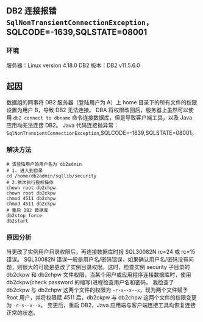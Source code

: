 ## DB2 连接报错 `SqlNonTransientConnectionException`，SQLCODE=-1639,SQLSTATE=08001

### 环境
服务器：Linux version 4.18.0
DB2 版本：DB2 v11.5.6.0

## 起因

数据组的同事将 DB2 服务器（登陆用户为 A）上 home 目录下的所有文件的权限设置为用户 B，导致 DB2 无法连接。
DBA 将权限改回后，服务器上虽然可以使用 `db2 connect to dbname` 命令连接数据库，但是导致客户端工具，以及 Java 应用均无法连接 DB2。
Java 代码连接抛异常：`SqlNonTransientConnectionException`,SQLCODE=-1639,SQLSTATE=08001。

### 解决方法
```shell script
# 该登陆用户的用户名为 db2admin
# 1. 进入到目录
cd /home/db2admin/sqllib/security
# 2.依次执行授权操作
chown root db2chpw
chown root db2ckpw
chmod 4511 db2chpw
chmod 4511 db2ckpw
# 重启 DB2 数据库
db2stop force
db2start
```

### 原因分析

当更改了实例用户目录权限后，再连接数据库时报 SQL30082N rc=24 或 rc=15 错误。
SQL30082N 错误一般是用户名/密码错误，如果确认用户名/密码没有问题，则很大的可能是更改了实例目录权限。这时，检查实例 security 子目录的
db2ckpw 和 db2chpw 文件权限，当某个用户或应用程序连接数据库时，使用 db2ckpw(check password 的缩写)进程检查用户名和密码。
我检查了 db2ckpw 与 db2chpw 这两个文件的权限为 `-r-x--x--x`，现为两个文件赋予 Root 用户，并将权限赋 4511 后，db2ckpw 与 db2chpw 这两个文件的权限变更为 `-r-s--x--x`。
变更后，重启 DB2，Java 应用端与客户端连接工具均恢复连接正常的状态。

